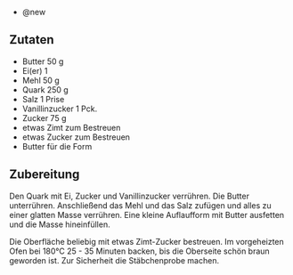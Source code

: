 - @new

## Zutaten
- Butter 50 g
- Ei(er) 1
- Mehl 50 g
- Quark 250 g
- Salz 1 Prise
- Vanillinzucker 1 Pck.
- Zucker 75 g
- etwas  Zimt zum Bestreuen
- etwas  Zucker zum Bestreuen
- Butter für die Form

## Zubereitung
Den Quark mit Ei, Zucker und Vanillinzucker verrühren. Die Butter unterrühren. Anschließend das Mehl und das Salz zufügen und alles zu einer glatten Masse verrühren. Eine kleine Auflaufform mit Butter ausfetten und die Masse hineinfüllen.

Die Oberfläche beliebig mit etwas Zimt-Zucker bestreuen. Im vorgeheizten Ofen bei 180°C 25 - 35 Minuten backen, bis die Oberseite schön braun geworden ist. Zur Sicherheit die Stäbchenprobe machen.
